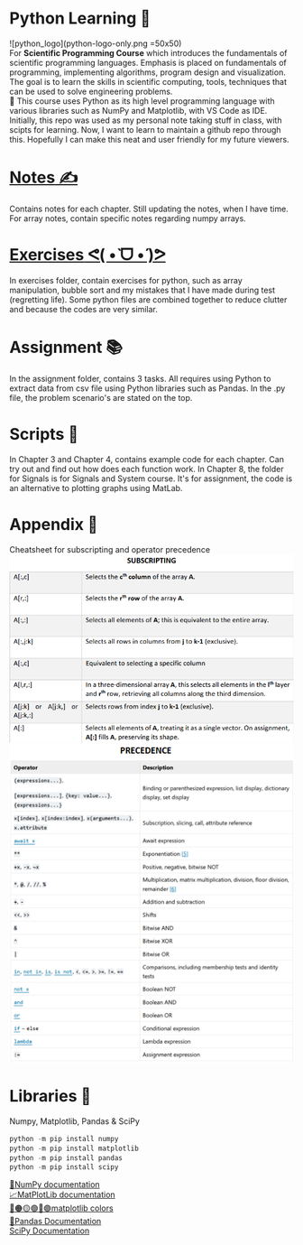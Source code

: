 # Python Learning 🚀
![python_logo](python-logo-only.png =50x50)<br>
For **Scientific Programming Course** which introduces the fundamentals of scientific programming languages. Emphasis is placed on fundamentals of programming, implementing algorithms, program design and visualization. The goal is to learn the skills in scientific computing, tools, techniques that can be used to solve engineering problems.
<br>
🐍
This course uses Python as its high level programming language with various libraries such as NumPy and Matplotlib, with VS Code as IDE.
Initially, this repo was used as my personal note taking stuff in class, with scipts for learning. Now, I want to learn to maintain a github repo through this. Hopefully I can make this neat and user friendly for my future viewers.

# [**Notes** ✍️](https://github.com/bropenguin847/Python-Learning/tree/main/Notes)
Contains notes for each chapter. Still updating the notes, when I have time.
For array notes, contain specific notes regarding numpy arrays.

# [**Exercises** ᕙ(  •̀ ᗜ •́  )ᕗ](https://github.com/bropenguin847/Python-Learning/tree/main/exercises)
In exercises folder, contain exercises for python, such as array manipulation, bubble sort and my mistakes that I have made during test (regretting life).
Some python files are combined together to reduce clutter and because the codes are very similar.

# **Assignment** 📚
In the assignment folder, contains 3 tasks. All requires using Python to extract data from csv file using Python libraries such as Pandas.
In the .py file, the problem scenario's are stated on the top.

# Scripts 📝
In Chapter 3 and Chapter 4, contains example code for each chapter. Can try out and find out how does each function work.
In Chapter 8, the folder for Signals is for Signals and System course. It's for assignment, the code is an alternative to plotting graphs using MatLab.

# Appendix 📌
Cheatsheet for subscripting and operator precedence
![subscripting](image.png)
![operator precedence](image-1.png)

# Libraries 📖
Numpy, Matplotlib, Pandas & SciPy
```python
python -m pip install numpy
python -m pip install matplotlib
python -m pip install pandas
python -m pip install scipy
```
[🎲NumPy documentation](https://numpy.org/doc/stable/user/absolute_beginners.html)<br>
[📈MatPlotLib documentation](https://matplotlib.org/stable/index.html)<br>
[🔴🟠🟡🟢🔵🟣matplotlib colors](https://i.sstatic.net/lFZum.png)<br>
[🐼Pandas Documentation](https://pandas.pydata.org/docs/index.html)<br>
[SciPy Documentation](https://docs.scipy.org/doc/scipy/tutorial/index.html#user-guide)<br>